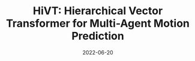 ---
title: "HiVT: Hierarchical Vector Transformer for Multi-Agent Motion Prediction"
collection: publications
permalink: /publication/hivt
excerpt: 'A hierarchical, translation-invariant, and rotation-invariant Transformer model for fast and accurate multi-agent motion prediction.'
date: 2022-06-20
venue: 'Proceedings of the IEEE/CVF Conference on Computer Vision and Pattern Recognition (CVPR)'
paperurl: 'https://openaccess.thecvf.com/content/CVPR2022/papers/Zhou_HiVT_Hierarchical_Vector_Transformer_for_Multi-Agent_Motion_Prediction_CVPR_2022_paper.pdf'
show: true
authors:
    - name: Zikang Zhou
    - name: Luyao Ye
    - name: Jianping Wang
    - name: Kui Wu
    - name: Kejie Lu
links:
    - name: Paper
      link: https://openaccess.thecvf.com/content/CVPR2022/papers/Zhou_HiVT_Hierarchical_Vector_Transformer_for_Multi-Agent_Motion_Prediction_CVPR_2022_paper.pdf
    - name: Github
      link: https://github.com/ZikangZhou/HiVT
---
